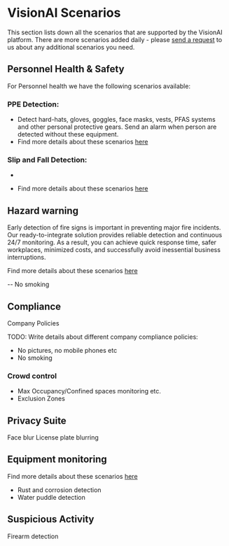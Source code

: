 # VisionAI Scenarios

This section lists down all the scenarios that are supported by the VisionAI platform. There are more scenarios added daily - please [send a request](https://github.com/visionify/visionai/issues/new) to us about any additional scenarios you need.


## Personnel Health & Safety

For Personnel health we have the following scenarios available:
### PPE Detection: 
- Detect hard-hats, gloves, goggles, face masks, vests, PFAS systems and other personal protective gears. Send an alarm when person are detected without these equipment.
- Find more details about these scenarios [here](ppe-detection.md)

### Slip and Fall Detection:
- 

- Find more details about these scenarios [here](slip-and-fall-detection.md)


## Hazard warning

Early detection of fire signs is important in preventing major fire incidents. Our ready-to-integrate solution provides reliable detection and continuous 24/7 monitoring. As a result, you can achieve quick response time, safer workplaces, minimized costs, and successfully avoid inessential business interruptions.

Find more details about these scenarios [here](smoke-and-fire-detection.md)

-- No smoking

## Compliance

Company Policies

TODO: Write details about different company compliance policies:
- No pictures, no mobile phones etc
- No smoking



### Crowd control

- Max Occupancy/Confined spaces monitoring etc.
- Exclusion Zones

## Privacy Suite

Face blur
License plate blurring

## Equipment monitoring


Find more details about these scenarios [here](rust-and-corrosion.md)
- Rust and corrosion detection
- Water puddle detection


## Suspicious Activity

Firearm detection

